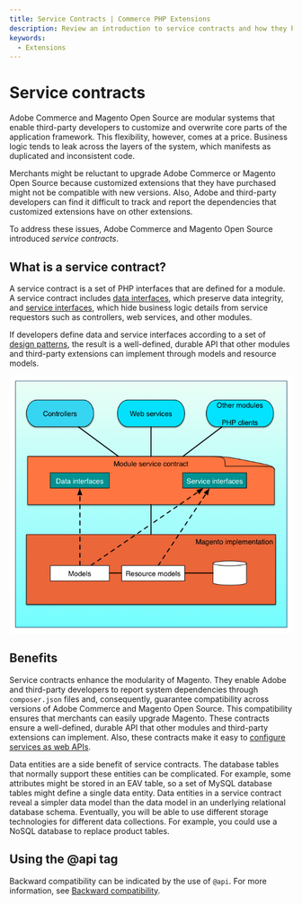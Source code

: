 ```yaml
---
title: Service Contracts | Commerce PHP Extensions
description: Review an introduction to service contracts and how they help Adobe Commerce and Magento Open Source extension developers create stable APIs.
keywords:
  - Extensions
---
```


# Service contracts

Adobe Commerce and Magento Open Source are modular systems that enable third-party developers to customize and overwrite core parts of the application framework. This flexibility, however, comes at a price. Business logic tends to leak across the layers of the system, which manifests as duplicated and inconsistent code.

Merchants might be reluctant to upgrade Adobe Commerce or Magento Open Source because customized extensions that they have purchased might not be compatible with new versions. Also, Adobe and third-party developers can find it difficult to track and report the dependencies that customized extensions have on other extensions.

To address these issues, Adobe Commerce and Magento Open Source introduced _service contracts_.

## What is a service contract?

A service contract is a set of PHP interfaces that are defined for a module.
A service contract includes [data interfaces](design-patterns.md#data-interfaces), which preserve data integrity, and [service interfaces](design-patterns.md#service-interfaces), which hide business logic details from service requestors such as controllers, web services, and other modules.

If developers define data and service interfaces according to a set of [design patterns](design-patterns.md), the result is a well-defined, durable API that other modules and third-party extensions can implement through models and resource models.

![Service Contracts](../../../_images/msc.jpg)

## Benefits

Service contracts enhance the modularity of Magento. They enable Adobe and third-party developers to report system dependencies through `composer.json` files and, consequently, guarantee compatibility across versions of Adobe Commerce and Magento Open Source. This compatibility ensures that merchants can easily upgrade Magento.
These contracts ensure a well-defined, durable API that other modules and third-party extensions can implement. Also, these contracts make it easy to [configure services as web APIs](../web-api/services.md).

Data entities are a side benefit of service contracts.
The database tables that normally support these entities can be complicated.
For example, some attributes might be stored in an EAV table, so a set of MySQL database tables might define a single data entity.
Data entities in a service contract reveal a simpler data model than the data model in an underlying relational database schema.
Eventually, you will be able to use different storage technologies for different data collections. For example, you could use a NoSQL database to replace product tables.

## Using the @api tag

Backward compatibility can be indicated by the use of `@api`. For more information, see [Backward compatibility](https://developer.adobe.com/commerce/contributor/guides/code-contributions/backward-compatibility-policy/).
